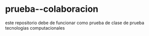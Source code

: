 # prueba--colaboracion
este repositorio debe de funcionar como prueba de clase de prueba tecnologias computacionales
